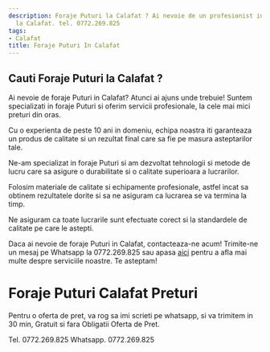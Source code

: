 ```yaml
---
description: Foraje Puturi la Calafat ? Ai nevoie de un profesionist in Foraje Puturi
  la Calafat. tel. 0772.269.825
tags:
- Calafat
title: Foraje Puturi In Calafat
---
```



## Cauti Foraje Puturi la Calafat ?


Ai nevoie de foraje Puturi in Calafat? Atunci ai ajuns unde trebuie! Suntem specializati in foraje Puturi si oferim servicii profesionale, la cele mai mici preturi din oras.

Cu o experienta de peste 10 ani in domeniu, echipa noastra iti garanteaza un produs de calitate si un rezultat final care sa fie pe masura asteptarilor tale.

Ne-am specializat in foraje Puturi si am dezvoltat tehnologii si metode de lucru care sa asigure o durabilitate si o calitate superioara a lucrarilor.

Folosim materiale de calitate si echipamente profesionale, astfel incat sa obtinem rezultatele dorite si sa ne asiguram ca lucrarea se va termina la timp.

Ne asiguram ca toate lucrarile sunt efectuate corect si la standardele de calitate pe care le astepti.

Daca ai nevoie de foraje Puturi in Calafat, contacteaza-ne acum! Trimite-ne un mesaj pe Whatsapp la 0772.269.825 sau apasa [aici](http://www.example.com/) pentru a afla mai multe despre serviciile noastre. Te asteptam!

# Foraje Puturi Calafat Preturi
Pentru o oferta de pret, va rog sa imi scrieti pe whatsapp, si va trimitem in 30 min, Gratuit si fara Obligatii Oferta de Pret.

Tel. 0772.269.825
Whatsapp. 0772.269.825